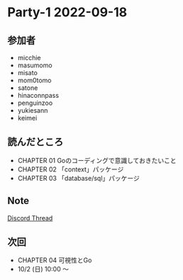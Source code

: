 # Party-1 2022-09-18
## 参加者
- micchie
- masumomo
- misato
- mom0tomo
- satone
- hinaconnpass
- penguinzoo
- yukiesann
- keimei

## 読んだところ
- CHAPTER 01 Goのコーディングで意識しておきたいこと
- CHAPTER 02 「context」パッケージ
- CHAPTER 03 「database/sql」パッケージ

## Note
[Discord Thread](https://discord.com/channels/689414179752247409/725156029033218080/1020837883583660062)

## 次回
- CHAPTER 04 可視性とGo
- 10/2 (日) 10:00 〜
